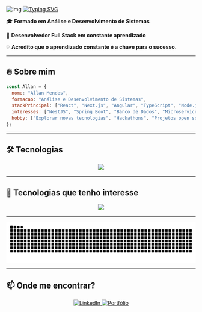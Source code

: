 
<div >

  ![img](https://github.com/user-attachments/assets/95d6bfe1-8afa-430c-a8f9-f31c0a347abf)
<a href="https://git.io/typing-svg"><img src="https://readme-typing-svg.demolab.com?font=Fira+Code&weight=600&size=30&pause=1000&color=FFFFFF&background=0B0A0A&center=true&vCenter=true&repeat=false&width=450&lines=Ol%C3%A1%2C+me+chamo+Allan%F0%9F%91%8B" alt="Typing SVG" /></a></div>

  🎓 **Formado em Análise e Desenvolvimento de Sistemas**

  🚀 **Desenvolvedor Full Stack em constante aprendizado**

  💡 **Acredito que o aprendizado constante é a chave para o sucesso.**  
 
---

## 🔥 **Sobre mim**
```js
const Allan = {
  nome: "Allan Mendes",
  formacao: "Análise e Desenvolvimento de Sistemas",
  stackPrincipal: ["React", "Next.js", "Angular", "TypeScript", "Node.js", "Express", "Java"],
  interesses: ["NestJS", "Spring Boot", "Banco de Dados", "Microservices", "Arquitetura de Software"]
  hobby: ["Explorar novas tecnologias", "Hackathons", "Projetos open source"]
};
```

---

## 🛠️ **Tecnologias**
<div align="center">
  <img src="https://skillicons.dev/icons?i=react,nextjs,angular,ts,js,html,css,nodejs,express,java,git" />
</div>

---

## 🚀 **Tecnologias que tenho interesse**  
<div align="center">
  <img src="https://skillicons.dev/icons?i=nestjs,mysql,mongodb,docker" />
</div>

---

<picture align="center">
  <source media="(prefers-color-scheme: dark)" srcset="https://raw.githubusercontent.com/allan516/allan516/output/github-contribution-grid-snake-dark.svg">
  <source media="(prefers-color-scheme: light)" srcset="https://raw.githubusercontent.com/allan516/allan516/output/github-contribution-grid-snake-dark.svg">
  <img align="center" alt="github contribution grid snake animation" src="https://raw.githubusercontent.com/allan516/allan516/output/github-contribution-grid-snake.svg">
</picture>

---

## 📫 **Onde me encontrar?** 

<div align="center">
  <a href="https://www.linkedin.com/in/allan-mendes-dev/">
    <img src="https://img.shields.io/badge/LinkedIn-0077B5?style=for-the-badge&logo=linkedin&logoColor=white" alt="LinkedIn" />
  </a>

  <a href="https://allan516.github.io/Allan-Mendes/">
    <img src="https://img.shields.io/badge/Portfólio-000000?style=for-the-badge&logo=github&logoColor=white" alt="Portfólio" />
  </a>
</div>
